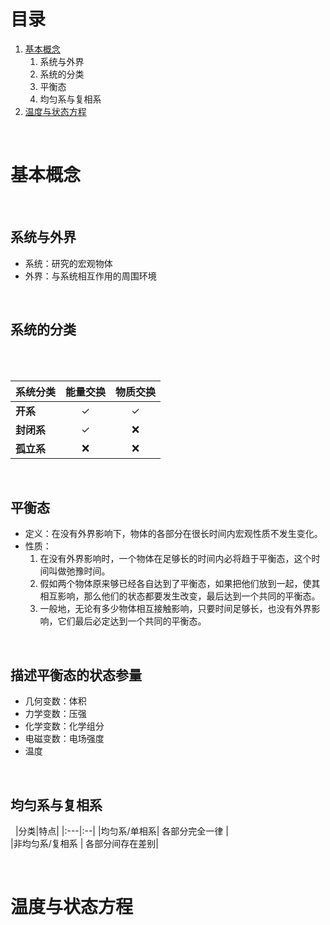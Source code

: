 # 目录

1. [基本概念](#Sec01)
    1. 系统与外界
    2. 系统的分类
    3. 平衡态
    4. 均匀系与复相系
2. [温度与状态方程](#Sec02)

&nbsp;
&nbsp;
# <a name="Sec01">基本概念</a>

&nbsp;

## 系统与外界
+ 系统：研究的宏观物体
+ 外界：与系统相互作用的周围环境

&nbsp;
## 系统的分类

&nbsp;
</br>
</br>

| 系统分类 | 能量交换 | 物质交换 |
| :----- | :---: | :---: |
| **开系** | ✓ | ✓|
|**封闭系**|✓|❌|
|**孤立系**|❌|❌|

&nbsp;
## 平衡态
+ 定义：在没有外界影响下，物体的各部分在很长时间内宏观性质不发生变化。
+ 性质：
     1. 在没有外界影响时，一个物体在足够长的时间内必将趋于平衡态，这个时间叫做弛豫时间。
     2. 假如两个物体原来够已经各自达到了平衡态，如果把他们放到一起，使其相互影响，那么他们的状态都要发生改变，最后达到一个共同的平衡态。
     3. 一般地，无论有多少物体相互接触影响，只要时间足够长，也没有外界影响，它们最后必定达到一个共同的平衡态。

&nbsp;
## 描述平衡态的状态参量
+ 几何变数：体积
+ 力学变数：压强
+ 化学变数：化学组分
+ 电磁变数：电场强度
+ 温度

&nbsp;
## 均匀系与复相系
&nbsp;
|分类|特点|
|:---|:--|
|均匀系/单相系|	各部分完全一律 |  
|非均匀系/复相系	|	各部分间存在差别|

&nbsp;
# <a name="Sec02">温度与状态方程</a>